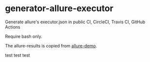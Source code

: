 # generator-allure-executor
Generate allure's executor.json in public CI, CircleCI, Travis CI, GitHub Actions

Require bash only.

The allure-results is copied from [allure-demo](https://github.com/allure-framework/allure-demo).

test
test
test
